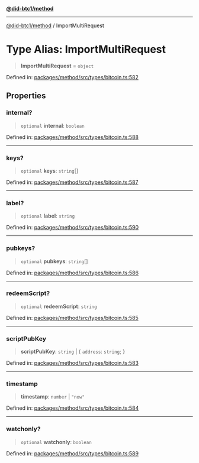 [**@did-btc1/method**](../README.md)

***

[@did-btc1/method](../globals.md) / ImportMultiRequest

# Type Alias: ImportMultiRequest

> **ImportMultiRequest** = `object`

Defined in: [packages/method/src/types/bitcoin.ts:582](https://github.com/dcdpr/did-btc1-js/blob/751aedd75738c26882a2149e644ae32b9e424707/packages/method/src/types/bitcoin.ts#L582)

## Properties

### internal?

> `optional` **internal**: `boolean`

Defined in: [packages/method/src/types/bitcoin.ts:588](https://github.com/dcdpr/did-btc1-js/blob/751aedd75738c26882a2149e644ae32b9e424707/packages/method/src/types/bitcoin.ts#L588)

***

### keys?

> `optional` **keys**: `string`[]

Defined in: [packages/method/src/types/bitcoin.ts:587](https://github.com/dcdpr/did-btc1-js/blob/751aedd75738c26882a2149e644ae32b9e424707/packages/method/src/types/bitcoin.ts#L587)

***

### label?

> `optional` **label**: `string`

Defined in: [packages/method/src/types/bitcoin.ts:590](https://github.com/dcdpr/did-btc1-js/blob/751aedd75738c26882a2149e644ae32b9e424707/packages/method/src/types/bitcoin.ts#L590)

***

### pubkeys?

> `optional` **pubkeys**: `string`[]

Defined in: [packages/method/src/types/bitcoin.ts:586](https://github.com/dcdpr/did-btc1-js/blob/751aedd75738c26882a2149e644ae32b9e424707/packages/method/src/types/bitcoin.ts#L586)

***

### redeemScript?

> `optional` **redeemScript**: `string`

Defined in: [packages/method/src/types/bitcoin.ts:585](https://github.com/dcdpr/did-btc1-js/blob/751aedd75738c26882a2149e644ae32b9e424707/packages/method/src/types/bitcoin.ts#L585)

***

### scriptPubKey

> **scriptPubKey**: `string` \| \{ `address`: `string`; \}

Defined in: [packages/method/src/types/bitcoin.ts:583](https://github.com/dcdpr/did-btc1-js/blob/751aedd75738c26882a2149e644ae32b9e424707/packages/method/src/types/bitcoin.ts#L583)

***

### timestamp

> **timestamp**: `number` \| `"now"`

Defined in: [packages/method/src/types/bitcoin.ts:584](https://github.com/dcdpr/did-btc1-js/blob/751aedd75738c26882a2149e644ae32b9e424707/packages/method/src/types/bitcoin.ts#L584)

***

### watchonly?

> `optional` **watchonly**: `boolean`

Defined in: [packages/method/src/types/bitcoin.ts:589](https://github.com/dcdpr/did-btc1-js/blob/751aedd75738c26882a2149e644ae32b9e424707/packages/method/src/types/bitcoin.ts#L589)

